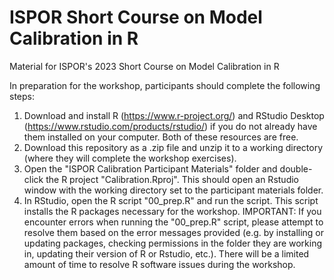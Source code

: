 
<!-- README.md is generated from README.Rmd. Please edit that file -->

# ISPOR Short Course on Model Calibration in R

Material for ISPOR's 2023 Short Course on Model Calibration in R

In preparation for the workshop, participants should complete the following steps:

1. Download and install R (https://www.r-project.org/) and RStudio Desktop (https://www.rstudio.com/products/rstudio/) if you do not already have them installed on your computer. Both of these resources are free.
2. Download this repository as a .zip file and unzip it to a working directory (where they will complete the workshop exercises).
3. Open the "ISPOR Calibration Participant Materials" folder and double-click the R project "Calibration.Rproj". This should open an Rstudio window with the working directory set to the participant materials folder.
4. In RStudio, open the R script "00_prep.R" and run the script. This script installs the R packages necessary for the workshop. IMPORTANT: If you encounter errors when running the "00_prep.R" script, please attempt to resolve them based on the error messages provided (e.g. by installing or updating packages, checking permissions in the folder they are working in, updating their version of R or Rstudio, etc.). There will be a limited amount of time to resolve R software issues during the workshop.  

<!-- # darthpack <img src='man/figures/logo.png' align="right" height="139" /> -->
<!-- <img src="docs/figs/under_const.jpeg" align="center" alt="" width="360" /> -->
